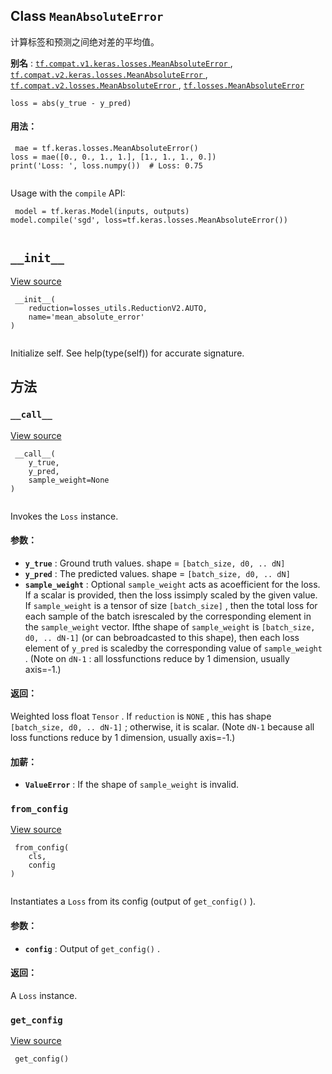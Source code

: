 

## Class  `MeanAbsoluteError` 
计算标签和预测之间绝对差的平均值。

**别名** : [ `tf.compat.v1.keras.losses.MeanAbsoluteError` ](/api_docs/python/tf/keras/losses/MeanAbsoluteError), [ `tf.compat.v2.keras.losses.MeanAbsoluteError` ](/api_docs/python/tf/keras/losses/MeanAbsoluteError), [ `tf.compat.v2.losses.MeanAbsoluteError` ](/api_docs/python/tf/keras/losses/MeanAbsoluteError), [ `tf.losses.MeanAbsoluteError` ](/api_docs/python/tf/keras/losses/MeanAbsoluteError)

 `loss = abs(y_true - y_pred)` 

#### 用法：


```
 mae = tf.keras.losses.MeanAbsoluteError()
loss = mae([0., 0., 1., 1.], [1., 1., 1., 0.])
print('Loss: ', loss.numpy())  # Loss: 0.75
 
```

Usage with the  `compile`  API:

```
 model = tf.keras.Model(inputs, outputs)
model.compile('sgd', loss=tf.keras.losses.MeanAbsoluteError())
 
```

##  `__init__` 
[View source](https://github.com/tensorflow/tensorflow/blob/r2.0/tensorflow/python/keras/losses.py#L282-L286)

```
 __init__(
    reduction=losses_utils.ReductionV2.AUTO,
    name='mean_absolute_error'
)
 
```

Initialize self.  See help(type(self)) for accurate signature.

## 方法


###  `__call__` 
[View source](https://github.com/tensorflow/tensorflow/blob/r2.0/tensorflow/python/keras/losses.py#L96-L128)

```
 __call__(
    y_true,
    y_pred,
    sample_weight=None
)
 
```

Invokes the  `Loss`  instance.

#### 参数：
- **`y_true`** : Ground truth values. shape =  `[batch_size, d0, .. dN]` 
- **`y_pred`** : The predicted values. shape =  `[batch_size, d0, .. dN]` 
- **`sample_weight`** : Optional  `sample_weight`  acts as acoefficient for the loss. If a scalar is provided, then the loss issimply scaled by the given value. If  `sample_weight`  is a tensor of size `[batch_size]` , then the total loss for each sample of the batch isrescaled by the corresponding element in the  `sample_weight`  vector. Ifthe shape of  `sample_weight`  is  `[batch_size, d0, .. dN-1]`  (or can bebroadcasted to this shape), then each loss element of  `y_pred`  is scaledby the corresponding value of  `sample_weight` . (Note on `dN-1` : all lossfunctions reduce by 1 dimension, usually axis=-1.)


#### 返回：
Weighted loss float  `Tensor` . If  `reduction`  is  `NONE` , this has  shape  `[batch_size, d0, .. dN-1]` ; otherwise, it is scalar. (Note  `dN-1`   because all loss functions reduce by 1 dimension, usually axis=-1.)

#### 加薪：
- **`ValueError`** : If the shape of  `sample_weight`  is invalid.


###  `from_config` 
[View source](https://github.com/tensorflow/tensorflow/blob/r2.0/tensorflow/python/keras/losses.py#L130-L140)

```
 from_config(
    cls,
    config
)
 
```

Instantiates a  `Loss`  from its config (output of  `get_config()` ).

#### 参数：
- **`config`** : Output of  `get_config()` .


#### 返回：
A  `Loss`  instance.

###  `get_config` 
[View source](https://github.com/tensorflow/tensorflow/blob/r2.0/tensorflow/python/keras/losses.py#L223-L228)

```
 get_config()
 
```

